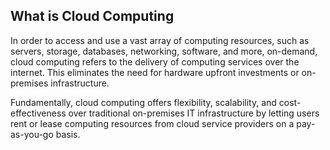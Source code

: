 ## What is Cloud Computing

In order to access and use a vast array of computing resources, such as servers, storage, databases, networking, software, and more, on-demand, cloud computing refers to the delivery of computing services over the internet. This eliminates the need for hardware upfront investments or on-premises infrastructure.

Fundamentally, cloud computing offers flexibility, scalability, and cost-effectiveness over traditional on-premises IT infrastructure by letting users rent or lease computing resources from cloud service providers on a pay-as-you-go basis.












